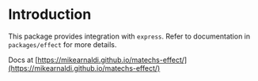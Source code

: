 # Introduction

This package provides integration with `express`. Refer to documentation in `packages/effect` for more details.

Docs at [https://mikearnaldi.github.io/matechs-effect/](https://mikearnaldi.github.io/matechs-effect/)